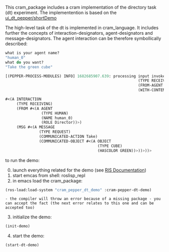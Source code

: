 
This cram_package includes a cram implementation of the directory task (dt) experiment. The implementention is based on the 
[ui_dt_pepper/shortDemo](https://github.com/RIS-WITH/ui_dt_pepper/tree/shortDemo)

The high-level task of the dt is implemented in cram_language. It includes further the concepts of interaction-designators, agent-designators and message-designators. The agent interaction can be therefore symbollically described:

```lisp
what is your agent name?
"human_0"
what do you want?
"Take the green cube"

[(PEPPER-PROCESS-MODULES) INFO] 1682685907.639: processing input invoked with interaction designator `#<(A INTERACTION
                                                           (TYPE RECEIVING)
                                                           (FROM-AGENT human_0)
                                                           (WITH-CONTENT Take the green cube))>'.

#<(A INTERACTION
     (TYPE RECEIVING)
     (FROM #<(A AGENT
                (TYPE HUMAN)
                (NAME human_0)
                (ROLE Director))>)
     (MSG #<(A MESSAGE
               (TYPE REQUEST)
               (COMMUNICATED-ACTION Take)
               (COMMUNICATED-OBJECT #<(A OBJECT
                                         (TYPE CUBE)
                                         (HASCOLOR GREEN))>))>))>                                                          
```

to run the demo:

0. launch everything related for the demo (see [RIS Documentation](https://github.com/RIS-WITH/ris_with_documentation))
1. start emcas from shell: roslisp_repl
2. in emacs load the cram_package:  
```lisp
(ros-load:load-system "cram_pepper_dt_demo" :cram-pepper-dt-demo)
```
    - the compiler will throw an error because of a missing package - you can accept the fact (the next error relates to this one and can be accepted too)
3. initialize the demo: 
```lisp
(init-demo)
```
4. start the demo: 
```lisp
(start-dt-demo)
```